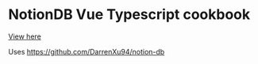 # NotionDB Vue Typescript cookbook

[View here](https://cookbook.darrenxu.com)

Uses https://github.com/DarrenXu94/notion-db